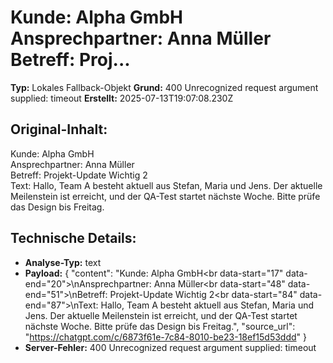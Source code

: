 # Kunde: Alpha GmbH Ansprechpartner: Anna Müller Betreff: Proj...

**Typ:** Lokales Fallback-Objekt
**Grund:** 400 Unrecognized request argument supplied: timeout
**Erstellt:** 2025-07-13T19:07:08.230Z

## Original-Inhalt:

Kunde: Alpha GmbH<br data-start="17" data-end="20">
Ansprechpartner: Anna Müller<br data-start="48" data-end="51">
Betreff: Projekt-Update Wichtig 2<br data-start="84" data-end="87">
Text: Hallo, Team A besteht aktuell aus Stefan, Maria und Jens. Der aktuelle Meilenstein ist erreicht, und der QA-Test startet nächste Woche. Bitte prüfe das Design bis Freitag.

## Technische Details:

- **Analyse-Typ:** text
- **Payload:** {
  "content": "Kunde: Alpha GmbH<br data-start=\"17\" data-end=\"20\">\nAnsprechpartner: Anna Müller<br data-start=\"48\" data-end=\"51\">\nBetreff: Projekt-Update Wichtig 2<br data-start=\"84\" data-end=\"87\">\nText: Hallo, Team A besteht aktuell aus Stefan, Maria und Jens. Der aktuelle Meilenstein ist erreicht, und der QA-Test startet nächste Woche. Bitte prüfe das Design bis Freitag.",
  "source_url": "https://chatgpt.com/c/6873f61e-7c84-8010-be23-18ef15d53ddd"
}
- **Server-Fehler:** 400 Unrecognized request argument supplied: timeout